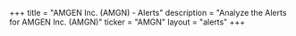+++
title = "AMGEN Inc. (AMGN) - Alerts"
description = "Analyze the Alerts for AMGEN Inc. (AMGN)"
ticker = "AMGN"
layout = "alerts"
+++

